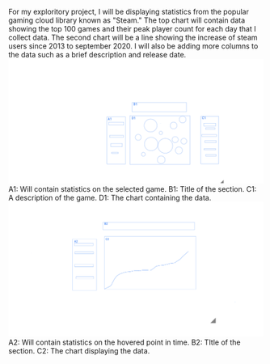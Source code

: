 For my exploritory project, I will be displaying statistics from the popular gaming cloud library known as "Steam." The top chart will contain data showing the top 100 games and their peak player count for each day that I collect data. The second chart will be a line showing the increase of steam users since 2013 to september 2020. I will also be adding more columns to the data such as a brief description and release date.
![alt text](https://github.com/davidleshinski/Interactive-Data-Vis-Fall2020/blob/master/project1/download%20(3).png?raw=true)
A1: Will contain statistics on the selected game. 
B1: Title of the section. 
C1: A description of the game. 
D1: The chart containing the data. 
![alt text](https://github.com/davidleshinski/Interactive-Data-Vis-Fall2020/blob/master/project1/download%20(2).png?raw=true)
A2: Will contain statistics on the hovered point in time. 
B2: TItle of the section. 
C2: The chart displaying the data. 
